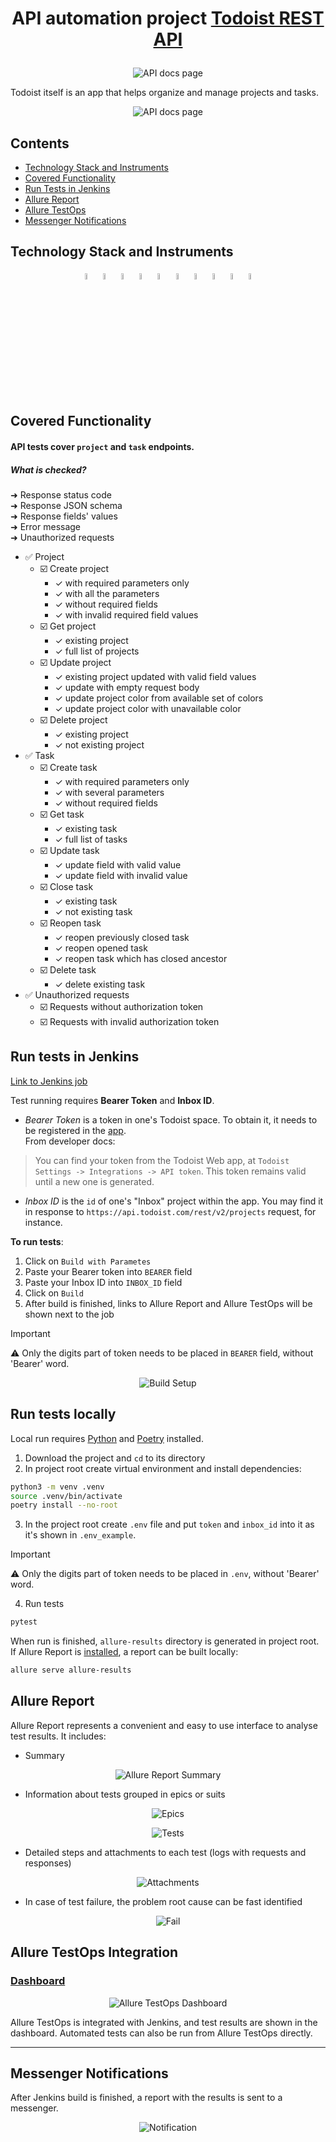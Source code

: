# <p align="center"> API automation project <a href="https://developer.todoist.com/rest/v2/#overview"> Todoist REST API </a></p>

<p align="center">
    <img title="API docs page" src="media/todoist_page.png">
</p>

Todoist itself is an app that helps organize and manage projects and tasks.
<p align="center">
    <img title="API docs page" src="media/app_page.png">
</p>

## Contents

- [Technology Stack and Instruments](#technology-stack-and-instruments)
- [Covered Functionality](#covered-functionality)
- [Run Tests in Jenkins](#run-tests-in-jenkins)
- [Allure Report](#allure-report)
- [Allure TestOps](#allure-testops-integration)
- [Messenger Notifications](#messenger-notifications)

## Technology Stack and Instruments

<p  align="center">
    <code><img width="5%" title="Python" src="media/icons/python.svg"></code>
    <code><img width="5%" title="Pytest" src="media/icons/pytest.svg"></code>
    <code><img width="5%" title="Requests" src="media/icons/requests.png"></code>
    <code><img width="5%" title="Jenkins" src="media/icons/jenkins.svg"></code>
    <code><img width="5%" title="Allure Report" src="media/icons/allure.svg"></code>
    <code><img width="5%" title="Allure TestOps" src="media/icons/allure_testops.svg"></code>
    <code><img width="5%" title="PyCharm" src="media/icons/pycharm.svg"></code>
    <code><img width="5%" title="Poetry" src="media/icons/poetry.svg"></code>
    <code><img width="5%" title="Postman" src="media/icons/postman.svg"></code>
    <code><img width="5%" title="Pydantic" src="media/icons/pydantic.png"></code>
</p>

## Covered Functionality

#### API tests cover `project` and `task` endpoints.

##### What is checked?

➜ Response status code  
➜ Response JSON schema  
➜ Response fields' values  
➜ Error message  
➜ Unauthorized requests

* ✅ Project
    * ☑️ Create project
        * ✓ with required parameters only
        * ✓ with all the parameters
        * ✓ without required fields
        * ✓ with invalid required field values
    * ☑️ Get project
        * ✓ existing project
        * ✓ full list of projects
    * ☑️ Update project
        * ✓ existing project updated with valid field values
        * ✓ update with empty request body
        * ✓ update project color from available set of colors
        * ✓ update project color with unavailable color
    * ☑️ Delete project
        * ✓ existing project
        * ✓ not existing project
* ✅ Task
    * ☑️ Create task
        * ✓ with required parameters only
        * ✓ with several parameters
        * ✓ without required fields
    * ☑️ Get task
        * ✓ existing task
        * ✓ full list of tasks
    * ☑️ Update task
        * ✓ update field with valid value
        * ✓ update field with invalid value
    * ☑️ Close task
        * ✓ existing task
        * ✓ not existing task
    * ☑️ Reopen task
        * ✓ reopen previously closed task
        * ✓ reopen opened task
        * ✓ reopen task which has closed ancestor
    * ☑️ Delete task
        * ✓ delete existing task
* ✅ Unauthorized requests
    * ☑️ Requests without authorization token
    * ☑️ Requests with invalid authorization token

## Run tests in Jenkins

[Link to Jenkins job](https://jenkins.autotests.cloud/job/alz-todoist/)

Test running requires **Bearer Token** and **Inbox ID**.  
- *Bearer Token* is a token in one's Todoist space. To obtain it, it needs to be registered in
   the [app](#https://todoist.com).  
   From developer docs:

> You can find your token from the Todoist Web app, at `Todoist Settings -> Integrations -> API token`. This token
> remains valid until a new one is generated.
>

- *Inbox ID* is the `id` of one's "Inbox" project within the app. You may find it in response to
`https://api.todoist.com/rest/v2/projects` request, for instance.

**To run tests**:
1. Click on `Build with Parametes`
2. Paste your Bearer token into `BEARER` field
3. Paste your Inbox ID into `INBOX_ID` field
4. Click on `Build`
5. After build is finished, links to Allure Report and Allure TestOps will be shown next to the job

> [!IMPORTANT]  
> ⚠️ Only the digits part of token needs to be placed in `BEARER` field, without 'Bearer' word.
> 

<p align="center">
<img title="Build Setup" src="media/setup.png">
</p> 

## Run tests locally

Local run requires [Python](https://www.python.org/downloads/release/python-3126/)
and [Poetry](https://python-poetry.org/docs/#installation) installed.

1. Download the project and `cd` to its directory
2. In project root create virtual environment and install dependencies:

```bash
python3 -m venv .venv
source .venv/bin/activate
poetry install --no-root
```

3. In the project root create `.env` file and put `token` and `inbox_id` into it as it's shown in `.env_example`.  
   
> [!IMPORTANT]  
> ⚠️ Only the digits part of token needs to be placed in `.env`, without 'Bearer' word.
>

4. Run tests

```bash
pytest
```

When run is finished, `allure-results` directory is generated in project root. If Allure Report
is [installed](https://allurereport.org/docs/install/), a report can be built locally:

```bash
allure serve allure-results
```

## Allure Report

Allure Report represents a convenient and easy to use interface to analyse test results.
It includes:

- Summary

<p align="center">
    <img title="Allure Report Summary" src="media/report_summary.png">
</p> 

- Information about tests grouped in epics or suits

<p align="center">
    <img title="Epics" src="media/epics.png">
</p>
<p align="center">
    <img title="Tests" src="media/tests.png">
</p>

- Detailed steps and attachments to each test (logs with requests and responses)

<p align="center">
    <img title="Attachments" src="media/details.png">
</p>  

- In case of test failure, the problem root cause can be fast identified

<p align="center">
    <img title="Fail" src="media/failure.png">
</p> 

## Allure TestOps Integration

### [Dashboard](https://allure.autotests.cloud/project/4544/dashboards)

<p align="center">
    <img title="Allure TestOps Dashboard" src="media/testops_dashboard.png">
</p>

Allure TestOps is integrated with Jenkins, and test results are shown in the dashboard. Automated tests can also be run
from Allure TestOps directly.

---

## Messenger Notifications

After Jenkins build is finished, a report with the results is sent to a messenger.
<p align="center">
    <img title="Notification" src="media/notification.png">
</p>
